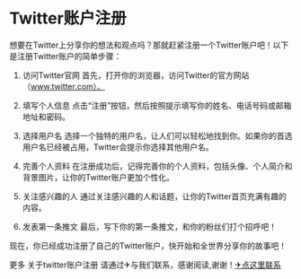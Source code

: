 # Twitter账户注册

想要在Twitter上分享你的想法和观点吗？那就赶紧注册一个Twitter账户吧！以下是注册Twitter账户的简单步骤：

1. 访问Twitter官网
   首先，打开你的浏览器，访问Twitter的官方网站（www.twitter.com）。

2. 填写个人信息
   点击“注册”按钮，然后按照提示填写你的姓名、电话号码或邮箱地址和密码。

3. 选择用户名
   选择一个独特的用户名，让人们可以轻松地找到你。如果你的首选用户名已经被占用，Twitter会提示你选择其他用户名。

4. 完善个人资料
   在注册成功后，记得完善你的个人资料，包括头像、个人简介和背景图片，让你的Twitter账户更加个性化。

5. 关注感兴趣的人
   通过关注感兴趣的人和话题，让你的Twitter首页充满有趣的内容。

6. 发表第一条推文
   最后，写下你的第一条推文，和你的粉丝们打个招呼吧！

现在，你已经成功注册了自己的Twitter账户，快开始和全世界分享你的故事吧！

更多 关于twitter账户注册 请通过✈与我们联系，感谢阅读,谢谢！[✈点这里联系](https://ads.k02.cc)